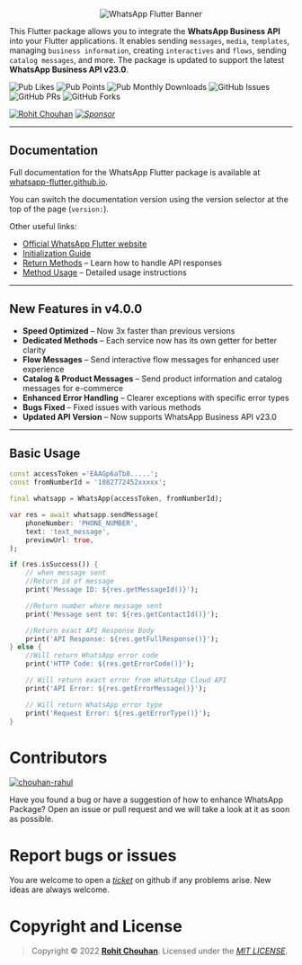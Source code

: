 <p align="center">
  <img src="https://raw.githubusercontent.com/rohit-chouhan/whatsapp/main/img/banner.png" alt="WhatsApp Flutter Banner"/>
</p>

This Flutter package allows you to integrate the **WhatsApp Business API** into your Flutter applications. It enables sending `messages`, `media`, `templates`, managing `business information`, creating `interactives` and `flows`, sending `catalog messages`, and more. The package is updated to support the latest **WhatsApp Business API v23.0**.

![Pub Likes](https://img.shields.io/pub/likes/whatsapp)
![Pub Points](https://img.shields.io/pub/points/whatsapp)
![Pub Monthly Downloads](https://img.shields.io/pub/dm/whatsapp)
![GitHub Issues](https://img.shields.io/github/issues/rohit-chouhan/whatsapp)
![GitHub PRs](https://img.shields.io/github/issues-pr/rohit-chouhan/whatsapp)
![GitHub Forks](https://img.shields.io/github/forks/rohit-chouhan/whatsapp)

[![Rohit Chouhan](https://user-images.githubusercontent.com/82075108/182797964-a92e0c59-b9ef-432d-92af-63b6475a4b1c.svg)](https://www.github.com/rohit-chouhan) 
_[![Sponsor](https://user-images.githubusercontent.com/82075108/182797969-11208ddc-b84c-4618-8534-18388d24ac18.svg)](https://github.com/sponsors/rohit-chouhan)_

---

## Documentation

Full documentation for the WhatsApp Flutter package is available at [whatsapp-flutter.github.io](https://whatsapp-flutter.github.io).

You can switch the documentation version using the version selector at the top of the page (`version:`).  

Other useful links:

- [Official WhatsApp Flutter website](https://whatsapp-flutter.github.io)
- [Initialization Guide](https://whatsapp-flutter.github.io/docs/initialization)
- [Return Methods](https://whatsapp-flutter.github.io/docs/return-methods) – Learn how to handle API responses
- [Method Usage](https://whatsapp-flutter.github.io/docs/method-usage) – Detailed usage instructions

---

## New Features in v4.0.0

- **Speed Optimized** – Now 3x faster than previous versions
- **Dedicated Methods** – Each service now has its own getter for better clarity
- **Flow Messages** – Send interactive flow messages for enhanced user experience
- **Catalog & Product Messages** – Send product information and catalog messages for e-commerce
- **Enhanced Error Handling** – Clearer exceptions with specific error types
- **Bugs Fixed** – Fixed issues with various methods
- **Updated API Version** – Now supports WhatsApp Business API v23.0

---

## Basic Usage

```dart
const accessToken ='EAAGp6aTb8.....';
const fromNumberId = '1082772452xxxxx';

final whatsapp = WhatsApp(accessToken, fromNumberId);

var res = await whatsapp.sendMessage(
    phoneNumber: 'PHONE_NUMBER',
    text: 'text_message',
    previewUrl: true,
);

if (res.isSuccess()) {
    // when message sent
    //Return id of message
    print('Message ID: ${res.getMessageId()}');

    //Return number where message sent
    print('Message sent to: ${res.getContactId()}');

    //Return exact API Response Body
    print('API Response: ${res.getFullResponse()}');
} else {
    //Will return WhatsApp error code
    print('HTTP Code: ${res.getErrorCode()}');

    // Will return exact error from WhatsApp Cloud API
    print('API Error: ${res.getErrorMessage()}');

    // Will return WhatsApp error type
    print('Request Error: ${res.getErrorType()}');
}
```

# Contributors

[![chouhan-rahul](https://user-images.githubusercontent.com/82075108/193220114-cd307ff4-9176-448c-9be6-e8bdee70206d.svg)
](https://github.com/chouhan-rahul)

Have you found a bug or have a suggestion of how to enhance WhatsApp Package? Open an issue or pull request and we will take a look at it as soon as possible.

# Report bugs or issues

You are welcome to open a _[ticket](https://github.com/rohit-chouhan/whatsapp/issues)_ on github if any problems arise. New ideas are always welcome.

# Copyright and License

> Copyright © 2022 **[Rohit Chouhan](https://rohitchouhan.com)**. Licensed under the _[MIT LICENSE](https://github.com/rohit-chouhan/whatsapp/blob/main/LICENSE)_.
